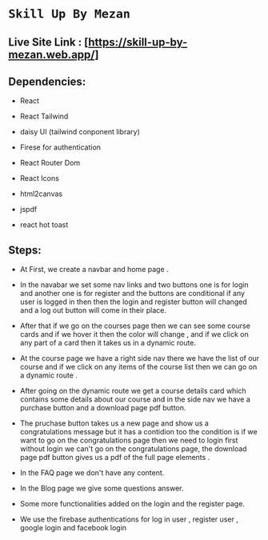 # `Skill Up By Mezan`

## Live Site Link : [https://skill-up-by-mezan.web.app/]

## Dependencies:

- React

- React Tailwind

- daisy UI (tailwind conponent library)

* Firese for authentication

* React Router Dom

* React Icons

* html2canvas

* jspdf

* react hot toast

## Steps:

- At First, we create a navbar and home page .

- In the navabar we set some nav links and two buttons one is for login and another one is for register and the buttons are conditional if any user is logged in then then the login and register button will changed and a log out button will come in their place.

- After that if we go on the courses page then we can see some course cards and if we hover it then the color will change , and if we click on any part of a card then it takes us in a dynamic route.

* At the course page we have a right side nav there we have the list of our course and if we click on any items of the course list then we can go on a dynamic route .

* After going on the dynamic route we get a course details card which contains some details about our course and in the side nav we have a purchase button and a download page pdf button.

* The pruchase button takes us a new page and show us a congratulations message but it has a contidion too the condition is if we want to go on the congratulations page then we need to login first without login we can't go on the congratulations page, the download page pdf button gives us a pdf of the full page elements .

* In the FAQ page we don't have any content.

* In the Blog page we give some questions answer.

* Some more functionalities added on the login and the register page.

* We use the firebase authentications for log in user , register user , google login and facebook login
